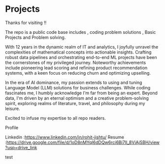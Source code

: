 # Projects

Thanks for visiting !!

The repo is a public code base includes , coding problem solutions , Basic Projects and Problem solving.

With 12 years in the dynamic realm of IT and analytics, I joyfully unravel the complexities of mathematical concepts into actionable insights. Crafting robust data pipelines and orchestrating end-to-end ML projects have been the cornerstones of my privileged journey. Noteworthy achievements include pioneering lead scoring and refining product recommendation systems, with a keen focus on reducing churn and optimizing upselling.

In the era of AI dominance, my passion extends to using and tuning Language Model (LLM) solutions for business challenges. While coding fascinates me, I humbly acknowledge I'm far from being an expert. Beyond data, I'm driven by an eternal optimism and a creative problem-solving spirit, exploring realms of literature, travel, and philosophy during my leisure. 

Excited to infuse my expertise to all repo readers.


Profile 

Linkedin :https://www.linkedin.com/in/rohit-jishtu/
Resume :https://drive.google.com/file/d/1oD8nMYqI6dDQw6rci6Bi7II_8ViAjSBH/view?usp=drive_link
 
 test